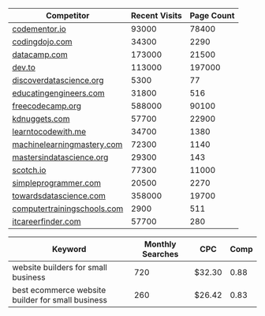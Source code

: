 | Competitor                         | Recent Visits | Page Count |
| ---------------------------------- | ------------- | -----------|
| <a target="_blank" href="https://codementor.io">codementor.io</a> |93000|78400|
| <a target="_blank" href="https://codingdojo.com">codingdojo.com</a> |34300|2290|
| <a target="_blank" href="https://datacamp.com">datacamp.com</a> |173000|21500|
| <a target="_blank" href="https://dev.to">dev.to</a> |113000|197000|
| <a target="_blank" href="https://discoverdatascience.org">discoverdatascience.org</a> |5300|77|
| <a target="_blank" href="http://educatingengineers.com">educatingengineers.com</a> |31800|516|
| <a target="_blank" href="https://freecodecamp.org">freecodecamp.org</a> |588000|90100|
| <a target="_blank" href="https://kdnuggets.com">kdnuggets.com</a> |57700|22900|
| <a target="_blank" href="https://learntocodewith.me">learntocodewith.me</a> |34700|1380|
| <a target="_blank" href="https://machinelearningmastery.com">machinelearningmastery.com</a> |72300|1140|
| <a target="_blank" href="https://mastersindatascience.org">mastersindatascience.org</a> |29300|143|
| <a target="_blank" href="https://scotch.io">scotch.io</a> |77300|11000|
| <a target="_blank" href="https://simpleprogrammer.com">simpleprogrammer.com</a> |20500|2270|
| <a target="_blank" href="https://towardsdatascience.com">towardsdatascience.com</a> |358000|19700|
| <a target="_blank" href="https://computertrainingschools.com">computertrainingschools.com</a> |2900|511|
| <a target="_blank" href="https://itcareerfinder.com">itcareerfinder.com</a> |57700|280|


| Keyword                                                                  | Monthly Searches | CPC | Comp |
|--------------------------------------------------------------------------|------------------|-----| -----|
| website builders for small business                                      | 720 | $32.30 | 0.88  |
| best ecommerce website builder for small business                        | 260 | $26.42 | 0.83 |
			
			
			
			
			
			
			
